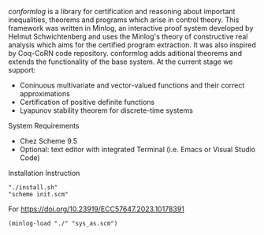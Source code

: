 *conformlog* is a library for certification and reasoning about important inequalities, theorems and programs which arise in control theory. This framework was written in Minlog, an interactive proof system developed by Helmut Schwichtenberg and uses the Minlog's theory of constructive real analysis which aims for the certified program extraction. It was also inspired by Coq-CoRN code repository. conformlog adds aditional theorems and extends the functionality of the base system. At the current stage we support:

- Coninuous multivariate and vector-valued functions and their correct approximations
- Certification of positive definite functions
- Lyapunov stability theorem for discrete-time systems 

System Requirements

- Chez Scheme 9.5
- Optional: text editor with integrated Terminal (i.e. Emacs or Visual Studio Code)

Installation Instruction

    "./install.sh"
    "scheme init.scm"

For https://doi.org/10.23919/ECC57647.2023.10178391
  
    (minlog-load "./" "sys_as.scm")
    


